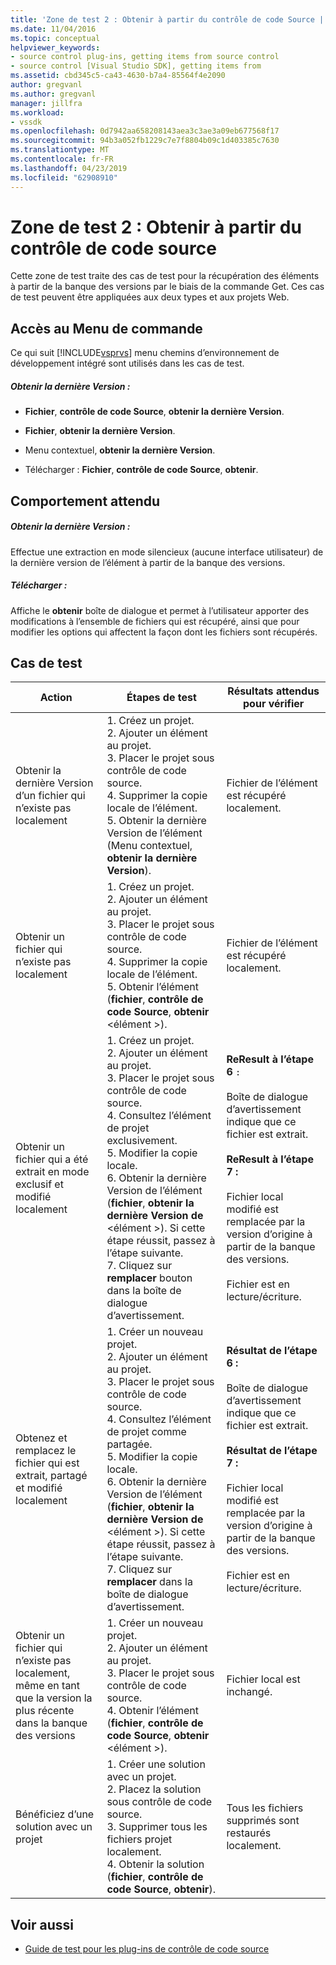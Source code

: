 ```yaml
---
title: 'Zone de test 2 : Obtenir à partir du contrôle de code Source | Microsoft Docs'
ms.date: 11/04/2016
ms.topic: conceptual
helpviewer_keywords:
- source control plug-ins, getting items from source control
- source control [Visual Studio SDK], getting items from
ms.assetid: cbd345c5-ca43-4630-b7a4-85564f4e2090
author: gregvanl
ms.author: gregvanl
manager: jillfra
ms.workload:
- vssdk
ms.openlocfilehash: 0d7942aa658208143aea3c3ae3a09eb677568f17
ms.sourcegitcommit: 94b3a052fb1229c7e7f8804b09c1d403385c7630
ms.translationtype: MT
ms.contentlocale: fr-FR
ms.lasthandoff: 04/23/2019
ms.locfileid: "62908910"
---
```

# <a name="test-area-2-get-from-source-control"></a>Zone de test 2 : Obtenir à partir du contrôle de code source
Cette zone de test traite des cas de test pour la récupération des éléments à partir de la banque des versions par le biais de la commande Get. Ces cas de test peuvent être appliquées aux deux types et aux projets Web.

## <a name="command-menu-access"></a>Accès au Menu de commande
 Ce qui suit [!INCLUDE[vsprvs](../../code-quality/includes/vsprvs_md.md)] menu chemins d’environnement de développement intégré sont utilisés dans les cas de test.

##### <a name="get-latest-version"></a>Obtenir la dernière Version :

- **Fichier**, **contrôle de code Source**, **obtenir la dernière Version**.

- **Fichier**, **obtenir la dernière Version**.

- Menu contextuel, **obtenir la dernière Version**.

- Télécharger : **Fichier**, **contrôle de code Source**, **obtenir**.

## <a name="expected-behavior"></a>Comportement attendu

##### <a name="get-latest-version"></a>Obtenir la dernière Version :
 Effectue une extraction en mode silencieux (aucune interface utilisateur) de la dernière version de l’élément à partir de la banque des versions.

##### <a name="get"></a>Télécharger :
 Affiche le **obtenir** boîte de dialogue et permet à l’utilisateur apporter des modifications à l’ensemble de fichiers qui est récupéré, ainsi que pour modifier les options qui affectent la façon dont les fichiers sont récupérés.

## <a name="test-cases"></a>Cas de test

|Action|Étapes de test|Résultats attendus pour vérifier|
|------------|----------------|--------------------------------|
|Obtenir la dernière Version d’un fichier qui n’existe pas localement|1.  Créez un projet.<br />2.  Ajouter un élément au projet.<br />3.  Placer le projet sous contrôle de code source.<br />4.  Supprimer la copie locale de l’élément.<br />5.  Obtenir la dernière Version de l’élément (Menu contextuel, **obtenir la dernière Version**).|Fichier de l’élément est récupéré localement.|
|Obtenir un fichier qui n’existe pas localement|1.  Créez un projet.<br />2.  Ajouter un élément au projet.<br />3.  Placer le projet sous contrôle de code source.<br />4.  Supprimer la copie locale de l’élément.<br />5.  Obtenir l’élément (**fichier**, **contrôle de code Source**, **obtenir** \<élément >).|Fichier de l’élément est récupéré localement.|
|Obtenir un fichier qui a été extrait en mode exclusif et modifié localement|1.  Créez un projet.<br />2.  Ajouter un élément au projet.<br />3.  Placer le projet sous contrôle de code source.<br />4.  Consultez l’élément de projet exclusivement.<br />5.  Modifier la copie locale.<br />6.  Obtenir la dernière Version de l’élément (**fichier**, **obtenir la dernière Version de** \<élément >). Si cette étape réussit, passez à l’étape suivante.<br />7.  Cliquez sur **remplacer** bouton dans la boîte de dialogue d’avertissement.|**ReResult à l’étape 6** `:`<br /><br /> Boîte de dialogue d’avertissement indique que ce fichier est extrait.<br /><br /> **ReResult à l’étape 7 :**<br /><br /> Fichier local modifié est remplacée par la version d’origine à partir de la banque des versions.<br /><br /> Fichier est en lecture/écriture.|
|Obtenez et remplacez le fichier qui est extrait, partagé et modifié localement|1.  Créer un nouveau projet.<br />2.  Ajouter un élément au projet.<br />3.  Placer le projet sous contrôle de code source.<br />4.  Consultez l’élément de projet comme partagée.<br />5.  Modifier la copie locale.<br />6.  Obtenir la dernière Version de l’élément (**fichier**, **obtenir la dernière Version de** \<élément >). Si cette étape réussit, passez à l’étape suivante.<br />7.  Cliquez sur **remplacer** dans la boîte de dialogue d’avertissement.|**Résultat de l’étape 6 :**<br /><br /> Boîte de dialogue d’avertissement indique que ce fichier est extrait.<br /><br /> **Résultat de l’étape 7 :**<br /><br /> Fichier local modifié est remplacée par la version d’origine à partir de la banque des versions.<br /><br /> Fichier est en lecture/écriture.|
|Obtenir un fichier qui n’existe pas localement, même en tant que la version la plus récente dans la banque des versions|1.  Créer un nouveau projet.<br />2.  Ajouter un élément au projet.<br />3.  Placer le projet sous contrôle de code source.<br />4.  Obtenir l’élément (**fichier**, **contrôle de code Source**, **obtenir** \<élément >).|Fichier local est inchangé.|
|Bénéficiez d’une solution avec un projet|1.  Créer une solution avec un projet.<br />2.  Placez la solution sous contrôle de code source.<br />3.  Supprimer tous les fichiers projet localement.<br />4.  Obtenir la solution (**fichier**, **contrôle de code Source**, **obtenir**).|Tous les fichiers supprimés sont restaurés localement.|

## <a name="see-also"></a>Voir aussi
- [Guide de test pour les plug-ins de contrôle de code source](../../extensibility/internals/test-guide-for-source-control-plug-ins.md)